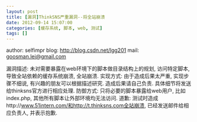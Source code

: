 ```yaml
---
layout: post
title: [漏洞]ThinkSNS严重漏洞--将全站崩溃
date: 2012-09-14 15:07:00
categories: [缓存系统, 脚本, web, 测试]
tags: []
---
```

author: selfimpr
blog: http://blog.csdn.net/lgg201
mail: goosman.lei@gmail.com

漏洞描述: 未对需要暴露在web环境下的脚本做目录结构上的规划, 访问特定脚本, 导致全站依赖的缓存系统崩溃, 全站崩溃.
实现方式: 由于造成后果太严重, 实现步骤不细说, 有兴趣的朋友可以根据描述研究. 造成后果请自己负责. 具体细节将发送给thinksns官方进行相应处理.
防御方式: 只将必要的脚本暴露给web用户, 比如index.php, 其他所有脚本让外部环境均无法访问.
道歉: 测试时造成http://www.51intern.com/和http://t.thinksns.com全站崩溃, 已经发送邮件给相应负责人, 并表示抱歉.

